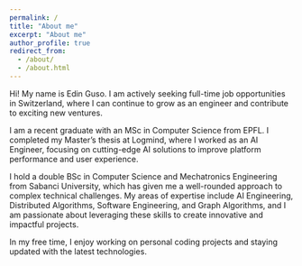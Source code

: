 ```yaml
---
permalink: /
title: "About me"
excerpt: "About me"
author_profile: true
redirect_from: 
  - /about/
  - /about.html
---
```


Hi! My name is Edin Guso. I am actively seeking full-time job opportunities in Switzerland, where I can continue to grow as an engineer and contribute to exciting new ventures.

I am a recent graduate with an MSc in Computer Science from EPFL. I completed my Master’s thesis at Logmind, where I worked as an AI Engineer, focusing on cutting-edge AI solutions to improve platform performance and user experience.

I hold a double BSc in Computer Science and Mechatronics Engineering from Sabanci University, which has given me a well-rounded approach to complex technical challenges. My areas of expertise include AI Engineering, Distributed Algorithms, Software Engineering, and Graph Algorithms, and I am passionate about leveraging these skills to create innovative and impactful projects.

In my free time, I enjoy working on personal coding projects and staying updated with the latest technologies.